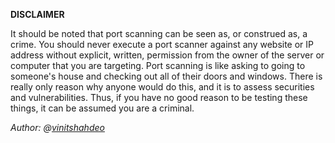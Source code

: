 **DISCLAIMER**

It should be noted that port scanning can be seen as, or construed as, a crime. 
You should never execute a port scanner against any website or IP address without explicit, written, permission from the owner of the server or computer that you are targeting. Port scanning is like asking to going to someone's house and checking out all of their doors and windows. There is really only reason why anyone would do this, and it is to assess securities and vulnerabilities. Thus, if you have no good reason to be testing these things, it can be assumed you are a criminal.

_Author: @[vinitshahdeo](https://github.com/vinitshahdeo/)_
